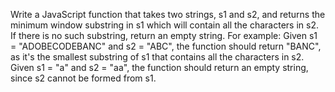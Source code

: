 Write a JavaScript function that takes two strings, s1 and s2, and returns the minimum window substring in s1 which will contain all the characters in s2. If there is no such substring, return an empty string.
For example:
Given s1 = "ADOBECODEBANC" and s2 = "ABC", the function should return "BANC", as it's the smallest substring of s1 that contains all the characters in s2.
Given s1 = "a" and s2 = "aa", the function should return an empty string, since s2 cannot be formed from s1.